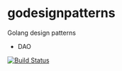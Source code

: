 # godesignpatterns
Golang design patterns
 - DAO

[![Build Status](https://travis-ci.org/netology/godesignpatterns.svg?branch=master)](https://travis-ci.org/netology/godesignpatterns)
